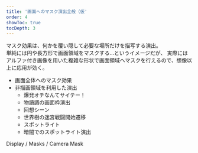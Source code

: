 ```yaml
---
title: '画面へのマスク演出全般（仮'
order: 4
showToc: true
tocDepth: 3
---
```


マスク効果は、何かを覆い隠して必要な場所だけを描写する演出。  
単純には円や長方形で画面領域をマスクする…というイメージだが、
実際にはアルファ付き画像を用いた複雑な形状で画面領域へマスクを行えるので、想像以上に応用が効く。

- 画面全体へのマスク効果
- 非描画領域を利用した演出
  - 爆発オチなんてサイテー！
  - 物語調の画面枠演出
  - 回想シーン
  - 世界樹の迷宮戦闘開始遷移
  - スポットライト
  - 暗闇でのスポットライト演出

Display / Masks / Camera Mask

